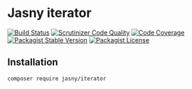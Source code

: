 Jasny iterator
===

[![Build Status](https://travis-ci.org/jasny/iterator.svg?branch=master)](https://travis-ci.org/jasny/iterator)
[![Scrutinizer Code Quality](https://scrutinizer-ci.com/g/jasny/iterator/badges/quality-score.png?b=master)](https://scrutinizer-ci.com/g/jasny/iterator/?branch=master)
[![Code Coverage](https://scrutinizer-ci.com/g/jasny/iterator/badges/coverage.png?b=master)](https://scrutinizer-ci.com/g/jasny/iterator/?branch=master)
[![Packagist Stable Version](https://img.shields.io/packagist/v/jasny/iterator.svg)](https://packagist.org/packages/jasny/iterator)
[![Packagist License](https://img.shields.io/packagist/l/jasny/iterator.svg)](https://packagist.org/packages/jasny/iterator)



Installation
---

    composer require jasny/iterator
